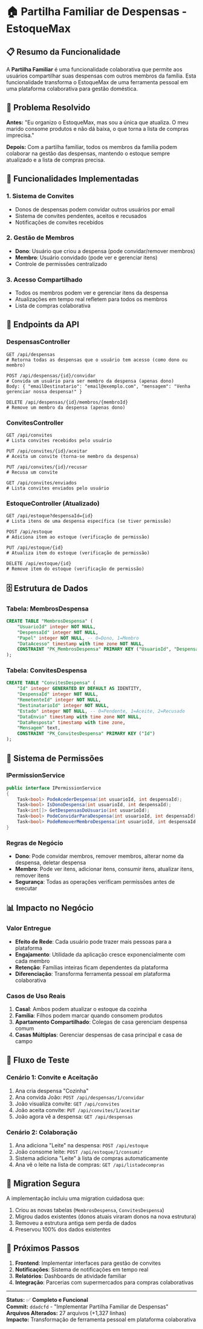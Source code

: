 # 🏠 **Partilha Familiar de Despensas** - EstoqueMax

## 📋 **Resumo da Funcionalidade**

A **Partilha Familiar** é uma funcionalidade colaborativa que permite aos usuários compartilhar suas despensas com outros membros da família. Esta funcionalidade transforma o EstoqueMax de uma ferramenta pessoal em uma plataforma colaborativa para gestão doméstica.

## 🎯 **Problema Resolvido**

**Antes:** "Eu organizo o EstoqueMax, mas sou a única que atualiza. O meu marido consome produtos e não dá baixa, o que torna a lista de compras imprecisa."

**Depois:** Com a partilha familiar, todos os membros da família podem colaborar na gestão das despensas, mantendo o estoque sempre atualizado e a lista de compras precisa.

## 🔧 **Funcionalidades Implementadas**

### **1. Sistema de Convites**
- Donos de despensas podem convidar outros usuários por email
- Sistema de convites pendentes, aceitos e recusados
- Notificações de convites recebidos

### **2. Gestão de Membros**
- **Dono**: Usuário que criou a despensa (pode convidar/remover membros)
- **Membro**: Usuário convidado (pode ver e gerenciar itens)
- Controle de permissões centralizado

### **3. Acesso Compartilhado**
- Todos os membros podem ver e gerenciar itens da despensa
- Atualizações em tempo real refletem para todos os membros
- Lista de compras colaborativa

## 🚀 **Endpoints da API**

### **DespensasController**
```http
GET /api/despensas
# Retorna todas as despensas que o usuário tem acesso (como dono ou membro)

POST /api/despensas/{id}/convidar
# Convida um usuário para ser membro da despensa (apenas dono)
Body: { "emailDestinatario": "email@exemplo.com", "mensagem": "Venha gerenciar nossa despensa!" }

DELETE /api/despensas/{id}/membros/{membroId}
# Remove um membro da despensa (apenas dono)
```

### **ConvitesController**
```http
GET /api/convites
# Lista convites recebidos pelo usuário

PUT /api/convites/{id}/aceitar
# Aceita um convite (torna-se membro da despensa)

PUT /api/convites/{id}/recusar
# Recusa um convite

GET /api/convites/enviados
# Lista convites enviados pelo usuário
```

### **EstoqueController (Atualizado)**
```http
GET /api/estoque?despensaId={id}
# Lista itens de uma despensa específica (se tiver permissão)

POST /api/estoque
# Adiciona item ao estoque (verificação de permissão)

PUT /api/estoque/{id}
# Atualiza item do estoque (verificação de permissão)

DELETE /api/estoque/{id}
# Remove item do estoque (verificação de permissão)
```

## 🗄️ **Estrutura de Dados**

### **Tabela: MembrosDespensa**
```sql
CREATE TABLE "MembrosDespensa" (
    "UsuarioId" integer NOT NULL,
    "DespensaId" integer NOT NULL,
    "Papel" integer NOT NULL, -- 0=Dono, 1=Membro
    "DataAcesso" timestamp with time zone NOT NULL,
    CONSTRAINT "PK_MembrosDespensa" PRIMARY KEY ("UsuarioId", "DespensaId")
);
```

### **Tabela: ConvitesDespensa**
```sql
CREATE TABLE "ConvitesDespensa" (
    "Id" integer GENERATED BY DEFAULT AS IDENTITY,
    "DespensaId" integer NOT NULL,
    "RemetenteId" integer NOT NULL,
    "DestinatarioId" integer NOT NULL,
    "Estado" integer NOT NULL, -- 0=Pendente, 1=Aceite, 2=Recusado
    "DataEnvio" timestamp with time zone NOT NULL,
    "DataResposta" timestamp with time zone,
    "Mensagem" text,
    CONSTRAINT "PK_ConvitesDespensa" PRIMARY KEY ("Id")
);
```

## 🔐 **Sistema de Permissões**

### **IPermissionService**
```csharp
public interface IPermissionService
{
    Task<bool> PodeAcederDespensa(int usuarioId, int despensaId);
    Task<bool> IsDonoDespensa(int usuarioId, int despensaId);
    Task<int[]> GetDespensasDoUsuario(int usuarioId);
    Task<bool> PodeConvidarParaDespensa(int usuarioId, int despensaId);
    Task<bool> PodeRemoverMembroDespensa(int usuarioId, int despensaId, int membroId);
}
```

### **Regras de Negócio**
- **Dono**: Pode convidar membros, remover membros, alterar nome da despensa, deletar despensa
- **Membro**: Pode ver itens, adicionar itens, consumir itens, atualizar itens, remover itens
- **Segurança**: Todas as operações verificam permissões antes de executar

## 📊 **Impacto no Negócio**

### **Valor Entregue**
- **Efeito de Rede**: Cada usuário pode trazer mais pessoas para a plataforma
- **Engajamento**: Utilidade da aplicação cresce exponencialmente com cada membro
- **Retenção**: Famílias inteiras ficam dependentes da plataforma
- **Diferenciação**: Transforma ferramenta pessoal em plataforma colaborativa

### **Casos de Uso Reais**
1. **Casal**: Ambos podem atualizar o estoque da cozinha
2. **Família**: Filhos podem marcar quando consomem produtos
3. **Apartamento Compartilhado**: Colegas de casa gerenciam despensa comum
4. **Casas Múltiplas**: Gerenciar despensas de casa principal e casa de campo

## 🧪 **Fluxo de Teste**

### **Cenário 1: Convite e Aceitação**
1. Ana cria despensa "Cozinha"
2. Ana convida João: `POST /api/despensas/1/convidar`
3. João visualiza convite: `GET /api/convites`
4. João aceita convite: `PUT /api/convites/1/aceitar`
5. João agora vê a despensa: `GET /api/despensas`

### **Cenário 2: Colaboração**
1. Ana adiciona "Leite" na despensa: `POST /api/estoque`
2. João consome leite: `POST /api/estoque/1/consumir`
3. Sistema adiciona "Leite" à lista de compras automaticamente
4. Ana vê o leite na lista de compras: `GET /api/listadecompras`

## 🔄 **Migration Segura**

A implementação incluiu uma migration cuidadosa que:
1. Criou as novas tabelas (`MembrosDespensa`, `ConvitesDespensa`)
2. Migrou dados existentes (donos atuais viraram donos na nova estrutura)
3. Removeu a estrutura antiga sem perda de dados
4. Preservou 100% dos dados existentes

## 🎯 **Próximos Passos**

1. **Frontend**: Implementar interfaces para gestão de convites
2. **Notificações**: Sistema de notificações em tempo real
3. **Relatórios**: Dashboards de atividade familiar
4. **Integração**: Parcerias com supermercados para compras colaborativas

---

**Status:** ✅ **Completo e Funcional**  
**Commit:** `ddadcfd` - "Implementar Partilha Familiar de Despensas"  
**Arquivos Alterados:** 27 arquivos (+1,327 linhas)  
**Impacto:** Transformação de ferramenta pessoal em plataforma colaborativa 